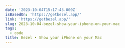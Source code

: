 ```yaml
---
date: '2023-10-04T15:17:43.000Z'
isBasedOn: 'https://getbezel.app/'
link: 'https://getbezel.app/'
slug: 2023-10-04-bezel-show-your-iphone-on-your-mac
tags:
  - code
title: Bezel • Show your iPhone on your Mac
---
```


